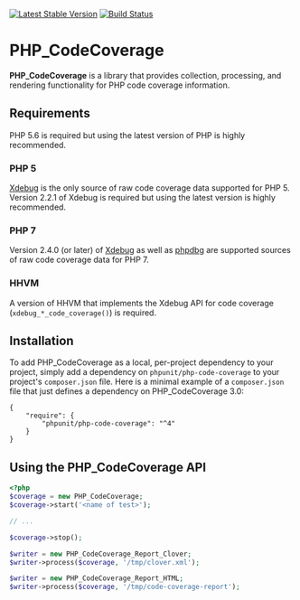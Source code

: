 [![Latest Stable Version](https://poser.pugx.org/phpunit/php-code-coverage/v/stable.png)](https://packagist.org/packages/phpunit/php-code-coverage)
[![Build Status](https://travis-ci.org/sebastianbergmann/php-code-coverage.svg?branch=master)](https://travis-ci.org/sebastianbergmann/php-code-coverage)

# PHP_CodeCoverage

**PHP_CodeCoverage** is a library that provides collection, processing, and rendering functionality for PHP code coverage information.

## Requirements

PHP 5.6 is required but using the latest version of PHP is highly recommended.

### PHP 5

[Xdebug](http://xdebug.org/) is the only source of raw code coverage data supported for PHP 5. Version 2.2.1 of Xdebug is required but using the latest version is highly recommended.

### PHP 7

Version 2.4.0 (or later) of [Xdebug](http://xdebug.org/) as well as [phpdbg](http://phpdbg.com/docs) are supported sources of raw code coverage data for PHP 7.

### HHVM

A version of HHVM that implements the Xdebug API for code coverage (`xdebug_*_code_coverage()`) is required.

## Installation

To add PHP_CodeCoverage as a local, per-project dependency to your project, simply add a dependency on `phpunit/php-code-coverage` to your project's `composer.json` file. Here is a minimal example of a `composer.json` file that just defines a dependency on PHP_CodeCoverage 3.0:

    {
        "require": {
            "phpunit/php-code-coverage": "^4"
        }
    }

## Using the PHP_CodeCoverage API

```php
<?php
$coverage = new PHP_CodeCoverage;
$coverage->start('<name of test>');

// ...

$coverage->stop();

$writer = new PHP_CodeCoverage_Report_Clover;
$writer->process($coverage, '/tmp/clover.xml');

$writer = new PHP_CodeCoverage_Report_HTML;
$writer->process($coverage, '/tmp/code-coverage-report');
```
